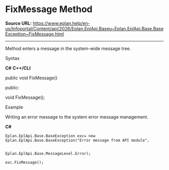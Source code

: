 # FixMessage Method

**Source URL:** https://www.eplan.help/en-us/Infoportal/Content/api/2026/Eplan.EplApi.Baseu~Eplan.EplApi.Base.BaseException~FixMessage.html

---

Method enters a message in the system-wide message tree.

Syntax

**C#**
**C++/CLI**


public void FixMessage()

public:

void FixMessage();


Example

Writing an error message to the system error message management.

**C#**

```
Eplan.EplApi.Base.BaseException exc= new Eplan.EplApi.Base.BaseException("Error message from API module",

                                                                          Eplan.EplApi.Base.MessageLevel.Error);

exc.FixMessage();
```
